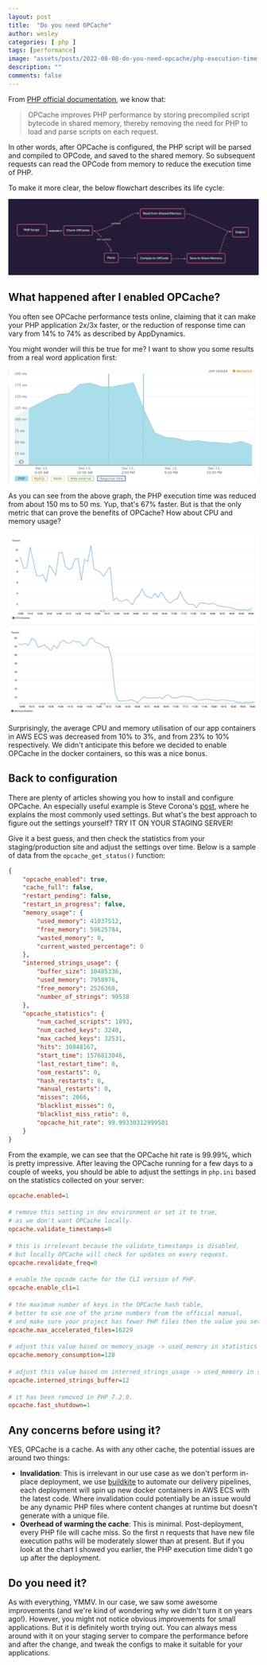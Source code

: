 ```yaml
---
layout: post
title:  "Do you need OPCache"
author: wesley
categories: [ php ]
tags: [performance]
image: "assets/posts/2022-08-08-do-you-need-opcache/php-execution-time.png"
description: ""
comments: false
---
```


From [PHP official documentation](https://www.php.net/manual/en/book.opcache.php), we know that:

> OPCache improves PHP performance by storing precompiled script bytecode in shared memory, thereby removing the need for PHP to load and parse scripts on each request.

In other words, after OPCache is configured, the PHP script will be parsed and compiled to OPCode, and saved to the shared memory. So subsequent requests can read the OPCode from memory to reduce the execution time of PHP.

To make it more clear, the below flowchart describes its life cycle:

![OPcache Life Cycle](/assets/posts/2022-08-08-do-you-need-opcache/opcache-life-cycle.png)

## What happened after I enabled OPCache?
You often see OPCache performance tests online, claiming that it can make your PHP application 2x/3x faster, or the reduction of response time can vary from 14% to 74% as described by AppDynamics.

You might wonder will this be true for me? I want to show you some results from a real word application first:

![PHP Execution Time](/assets/posts/2022-08-08-do-you-need-opcache/php-execution-time.png)

As you can see from the above graph, the PHP execution time was reduced from about 150 ms to 50 ms. Yup, that's 67% faster. But is that the only metric that can prove the benefits of OPCache? How about CPU and memory usage?

![CPU Utilisation](/assets/posts/2022-08-08-do-you-need-opcache/cpu-utilisation.png)
![Memory Utilisation](/assets/posts/2022-08-08-do-you-need-opcache/memory-utilisation.png)

Surprisingly, the average CPU and memory utilisation of our app containers in AWS ECS was decreased from 10% to 3%, and from 23% to 10% respectively. We didn't anticipate this before we decided to enable OPCache in the docker containers, so this was a nice bonus.

## Back to configuration
There are plenty of articles showing you how to install and configure OPCache. An especially useful example is Steve Corona's [post](https://www.scalingphpbook.com/blog/2014/02/14/best-zend-opcache-settings.html), where he explains the most commonly used settings. But what's the best approach to figure out the settings yourself? TRY IT ON YOUR STAGING SERVER!

Give it a best guess, and then check the statistics from your staging/production site and adjust the settings over time. Below is a sample of data from the `opcache_get_status()` function:

```json
{
    "opcache_enabled": true,
    "cache_full": false,
    "restart_pending": false,
    "restart_in_progress": false,
    "memory_usage": {
        "used_memory": 41037512,
        "free_memory": 59625784,
        "wasted_memory": 0,
        "current_wasted_percentage": 0
    },
    "interned_strings_usage": {
        "buffer_size": 10485336,
        "used_memory": 7958976,
        "free_memory": 2526360,
        "number_of_strings": 99538
    },
    "opcache_statistics": {
        "num_cached_scripts": 1893,
        "num_cached_keys": 3240,
        "max_cached_keys": 32531,
        "hits": 30848167,
        "start_time": 1576813046,
        "last_restart_time": 0,
        "oom_restarts": 0,
        "hash_restarts": 0,
        "manual_restarts": 0,
        "misses": 2066,
        "blacklist_misses": 0,
        "blacklist_miss_ratio": 0,
        "opcache_hit_rate": 99.99330312999581
    }
}
```

From the example, we can see that the OPCache hit rate is 99.99%, which is pretty impressive. After leaving the OPCache running for a few days to a couple of weeks, you should be able to adjust the settings in `php.ini` based on the statistics collected on your server:

```ini
opcache.enabled=1

# remove this setting in dev environment or set it to true,
# as we don't want OPCache locally.
opcache.validate_timestamps=0

# this is irrelevant because the validate_timestamps is disabled,
# but locally OPCache will check for updates on every request.
opcache.revalidate_freq=0

# enable the opcode cache for the CLI version of PHP.
opcache.enable_cli=1

# the maximum number of keys in the OPCache hash table,
# better to use one of the prime numbers from the official manual,
# and make sure your project has fewer PHP files then the value you set here.
opcache.max_accelerated_files=16229

# adjust this value based on memory_usage -> used_memory in statistics
opcache.memory_consumption=128

# adjust this value based on interned_strings_usage -> used_memory in statistics
opcache.interned_strings_buffer=12

# it has been removed in PHP 7.2.0.
opcache.fast_shutdown=1
```

## Any concerns before using it?
YES, OPCache is a cache. As with any other cache, the potential issues are around two things:

* **Invalidation**: This is irrelevant in our use case as we don't perform in-place deployment, we use [buildkite](https://buildkite.com/) to automate our delivery pipelines, each deployment will spin up new docker containers in AWS ECS with the latest code. Where invalidation could potentially be an issue would be any dynamic PHP files where content changes at runtime but doesn't generate with a unique file.
* **Overhead of warming the cache**: This is minimal. Post-deployment, every PHP file will cache miss. So the first n requests that have new file execution paths will be moderately slower than at present. But if you look at the chart I showed you earlier, the PHP execution time didn't go up after the deployment.

## Do you need it?
As with everything, YMMV. In our case, we saw some awesome improvements (and we're kind of wondering why we didn't turn it on years ago!). However, you might not notice obvious improvements for small applications. But it is definitely worth trying out. You can always mess around with it on your staging server to compare the performance before and after the change, and tweak the configs to make it suitable for your applications.

